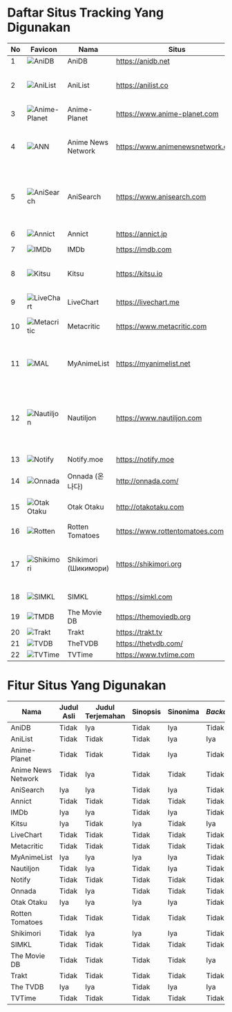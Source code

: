 # Daftar Situs Tracking Yang Digunakan

| No | Favicon | Nama | Situs | Kategori | Bahasa |
|----|---------|------|-------|----------|--------|
| 1 | ![AniDB](https://www.google.com/s2/favicons?domain=anidb.net) | AniDB | https://anidb.net | Anime | Inggris |
| 2 | ![AniList](https://www.google.com/s2/favicons?domain=anilist.co) | AniList | https://anilist.co | Anime, Manga, Light Novel | Inggris  |
| 3 | ![Anime-Planet](https://www.google.com/s2/favicons?domain=www.anime-planet.com) | Anime-Planet | https://www.anime-planet.com | Anime, Manga | Inggris |
| 4 | ![ANN](https://www.google.com/s2/favicons?domain=www.animenewsnetwork.com) | Anime News Network | https://www.animenewsnetwork.com | Berita, Anime, Manga, Light Novel | Inggris |
| 5 | ![AniSearch](https://www.google.com/s2/favicons?domain=www.anisearch.com) | AniSearch | https://www.anisearch.com | Anime, Manga, Light Novel, Live Action | Jerman, Inggris |
| 6 | ![Annict](https://www.google.com/s2/favicons?domain=annict.jp) | Annict | https://annict.jp | Anime | Jepang, Inggris |
| 7 | ![IMDb](https://www.google.com/s2/favicons?domain=imdb.com) | IMDb | https://imdb.com | Film, TV | Inggris |
| 8 | ![Kitsu](https://www.google.com/s2/favicons?domain=kitsu.io) | Kitsu | https://kitsu.io | Anime, Manga, Light Novel | Inggris |
| 9 | ![LiveChart](https://www.google.com/s2/favicons?domain=livechart.me) | LiveChart | https://livechart.me | Anime | Inggris |
| 10 | ![Metacritic](https://www.google.com/s2/favicons?domain=www.metacritic.com) | Metacritic | https://www.metacritic.com | Film, TV, Musik, Game | Inggris |
| 11 | ![MAL](https://www.google.com/s2/favicons?domain=myanimelist.net) | MyAnimeList | https://myanimelist.net | Berita, Anime, Manga, Light Novel | Inggris |
| 12 | ![Nautiljon](https://www.google.com/s2/favicons?domain=www.nautiljon.com) | Nautiljon | https://www.nautiljon.com | Berita, Anime, Manga, Light Novel, Musik, TV, Film | Perancis |
| 13 | ![Notify](https://www.google.com/s2/favicons?domain=notify.moe) | Notify.moe | https://notify.moe | Anime, Musik | Inggris |
| 14 | ![Onnada](https://www.google.com/s2/favicons?domain=onnada.com) | Onnada (온나다) | http://onnada.com/ | Berita, Anime | Korea |
| 15 | ![Otak Otaku](https://www.google.com/s2/favicons?domain=otakotaku.com) | Otak Otaku | http://otakotaku.com | Berita, Anime, Musik | Indonesia |
| 16 | ![Rotten](https://www.google.com/s2/favicons?domain=www.rottentomatoes.com) | Rotten Tomatoes | https://www.rottentomatoes.com | Film, TV | Inggris |
| 17 | ![Shikimori](https://www.google.com/s2/favicons?domain=shikimori.org) | Shikimori (Шикимори) | https://shikimori.org | Berita, Anime, Manga, Light Novel | Rusia, Inggris |
| 18 | ![SIMKL](https://www.google.com/s2/favicons?domain=simkl.com) | SIMKL | https://simkl.com | Film, TV, Anime | Inggris |
| 19 | ![TMDB](https://www.google.com/s2/favicons?domain=themoviedb.org) | The Movie DB | https://themoviedb.org | Film, TV | Inggris |
| 20 | ![Trakt](https://www.google.com/s2/favicons?domain=trakt.tv) | Trakt | https://trakt.tv | TV, Film | Inggris |
| 21 | ![TVDB](https://www.google.com/s2/favicons?domain=thetvdb.com) | TheTVDB | https://thetvdb.com/ | TV, Film | Inggris |
| 22 | ![TVTime](https://www.google.com/s2/favicons?domain=www.tvtime.com) | TVTime | https://www.tvtime.com | TV, Film | Inggris |

# Fitur Situs Yang Digunakan
| Nama               | Judul Asli | Judul Terjemahan | Sinopsis | Sinonima | *Backdrop* | Genre | Tag   | Informasi Delay | Rating | Informasi Lainnya |
|--------------------|------------|------------------|----------|----------|------------|-------|-------|-----------------|--------|-------------------|
| AniDB              | Tidak      | Iya              | Tidak    | Iya      | Tidak      | Tidak | Iya   | Tidak           | Iya    | Iya               |
| AniList            | Tidak      | Tidak            | Tidak    | Iya      | Iya        | Iya   | Iya   | Tidak           | Iya    | Iya               |
| Anime-Planet       | Tidak      | Tidak            | Tidak    | Iya      | Tidak      | Tidak | Iya   | Tidak           | Iya    | Tidak             |
| Anime News Network | Tidak      | Iya              | Tidak    | Tidak    | Tidak      | Tidak | Tidak | Iya             | Iya    | Tidak             |
| AniSearch          | Iya        | Iya              | Tidak    | Iya      | Tidak      | Iya   | Iya   | Tidak           | Iya    | Iya               |
| Annict             | Tidak      | Tidak            | Tidak    | Tidak    | Tidak      | Tidak | Tidak | Tidak           | Iya    | Tidak             |
| IMDb               | Iya        | Iya              | Tidak    | Iya      | Tidak      | Tidak | Tidak | Iya             | Iya    | Iya               |
| Kitsu              | Iya        | Tidak            | Iya      | Tidak    | Iya        | Iya   | Iya   | Tidak           | Iya    | Iya               |
| LiveChart          | Tidak      | Tidak            | Tidak    | Tidak    | Tidak      | Iya   | Iya   | Iya             | Iya    | Tidak             |
| Metacritic         | Tidak      | Tidak            | Tidak    | Tidak    | Tidak      | Tidak | Tidak | Tidak           | Iya    | Tidak             |
| MyAnimeList        | Iya        | Iya              | Iya      | Iya      | Tidak      | Tidak | Tidak | Iya             | Iya    | Iya               |
| Nautiljon          | Tidak      | Iya              | Tidak    | Iya      | Tidak      | Iya   | Tidak | Tidak           | Iya    | Tidak             |
| Notify             | Tidak      | Tidak            | Tidak    | Tidak    | Tidak      | Iya   | Iya   | Tidak           | Iya    | Tidak             |
| Onnada             | Tidak      | Iya              | Tidak    | Tidak    | Tidak      | Tidak | Tidak | Tidak           | Tidak  | Tidak             |
| Otak Otaku         | Iya        | Iya              | Iya      | Iya      | Tidak      | Iya   | Tidak | Iya             | Iya    | Iya               |
| Rotten Tomatoes    | Tidak      | Tidak            | Tidak    | Tidak    | Tidak      | Tidak | Tidak | Tidak           | Iya    | Tidak             |
| Shikimori          | Tidak      | Iya              | Iya      | Iya      | Tidak      | Iya   | Tidak | Tidak           | Iya    | Tidak             |
| SIMKL              | Tidak      | Tidak            | Tidak    | Tidak    | Tidak      | Iya   | Iya   | Iya             | Iya    | Iya               |
| The Movie DB       | Tidak      | Tidak            | Tidak    | Tidak    | Iya        | Tidak | Tidak | Tidak           | Iya    | Iya               |
| Trakt              | Tidak      | Tidak            | Tidak    | Tidak    | Tidak      | Iya   | Tidak | Iya             | Iya    | Tidak             |
| The TVDB           | Iya        | Iya              | Tidak    | Iya      | Iya        | Tidak | Tidak | Iya             | Tidak  | Iya               |
| TVTime             | Tidak      | Tidak            | Tidak    | Tidak    | Tidak      | Tidak | Tidak | Iya             | Iya    | Tidak             |